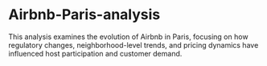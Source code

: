 # Airbnb-Paris-analysis
This analysis examines the evolution of Airbnb in Paris, focusing on how regulatory changes, neighborhood-level trends, and pricing dynamics have influenced host participation and customer demand.
